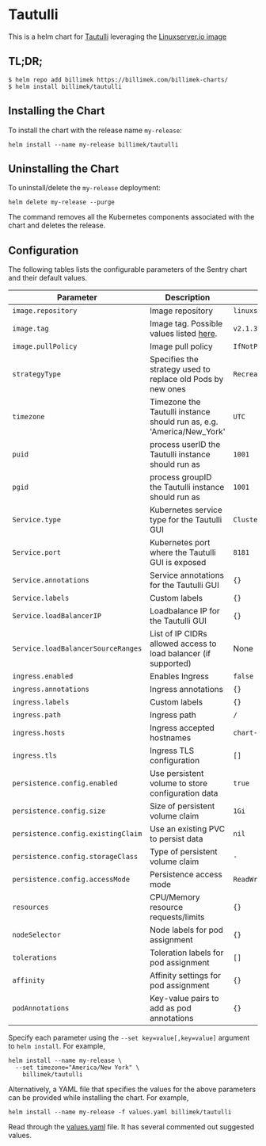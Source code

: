 # Tautulli

This is a helm chart for [Tautulli](https://tautulli.com/) leveraging the [Linuxserver.io image](https://hub.docker.com/r/linuxserver/tautulli/)

## TL;DR;

```shell
$ helm repo add billimek https://billimek.com/billimek-charts/
$ helm install billimek/tautulli
```

## Installing the Chart

To install the chart with the release name `my-release`:

```console
helm install --name my-release billimek/tautulli
```

## Uninstalling the Chart

To uninstall/delete the `my-release` deployment:

```console
helm delete my-release --purge
```

The command removes all the Kubernetes components associated with the chart and deletes the release.

## Configuration

The following tables lists the configurable parameters of the Sentry chart and their default values.

| Parameter                  | Description                         | Default                                                 |
|----------------------------|-------------------------------------|---------------------------------------------------------|
| `image.repository`         | Image repository | `linuxserver/tautulli` |
| `image.tag`                | Image tag. Possible values listed [here](https://hub.docker.com/r/linuxserver/tautulli/tags/).| `v2.1.39-ls32`|
| `image.pullPolicy`         | Image pull policy | `IfNotPresent` |
| `strategyType`             | Specifies the strategy used to replace old Pods by new ones | `Recreate` |
| `timezone`                 | Timezone the Tautulli instance should run as, e.g. 'America/New_York' | `UTC` |
| `puid`                     | process userID the Tautulli instance should run as | `1001` |
| `pgid`                     | process groupID the Tautulli instance should run as | `1001` |
| `Service.type`          | Kubernetes service type for the Tautulli GUI | `ClusterIP` |
| `Service.port`          | Kubernetes port where the Tautulli GUI is exposed| `8181` |
| `Service.annotations`   | Service annotations for the Tautulli GUI | `{}` |
| `Service.labels`        | Custom labels | `{}` |
| `Service.loadBalancerIP` | Loadbalance IP for the Tautulli GUI | `{}` |
| `Service.loadBalancerSourceRanges` | List of IP CIDRs allowed access to load balancer (if supported)      | None
| `ingress.enabled`              | Enables Ingress | `false` |
| `ingress.annotations`          | Ingress annotations | `{}` |
| `ingress.labels`               | Custom labels                       | `{}`
| `ingress.path`                 | Ingress path | `/` |
| `ingress.hosts`                | Ingress accepted hostnames | `chart-example.local` |
| `ingress.tls`                  | Ingress TLS configuration | `[]` |
| `persistence.config.enabled`      | Use persistent volume to store configuration data | `true` |
| `persistence.config.size`         | Size of persistent volume claim | `1Gi` |
| `persistence.config.existingClaim`| Use an existing PVC to persist data | `nil` |
| `persistence.config.storageClass` | Type of persistent volume claim | `-` |
| `persistence.config.accessMode`  | Persistence access mode | `ReadWriteOnce` |
| `resources`                | CPU/Memory resource requests/limits | `{}` |
| `nodeSelector`             | Node labels for pod assignment | `{}` |
| `tolerations`              | Toleration labels for pod assignment | `[]` |
| `affinity`                 | Affinity settings for pod assignment | `{}` |
| `podAnnotations`           | Key-value pairs to add as pod annotations  | `{}` |

Specify each parameter using the `--set key=value[,key=value]` argument to `helm install`. For example,

```console
helm install --name my-release \
  --set timezone="America/New York" \
    billimek/tautulli
```

Alternatively, a YAML file that specifies the values for the above parameters can be provided while installing the chart. For example,

```console
helm install --name my-release -f values.yaml billimek/tautulli
```

Read through the [values.yaml](https://github.com/billimek/billimek-charts/blob/master/tautulli/values.yaml) file. It has several commented out suggested values.